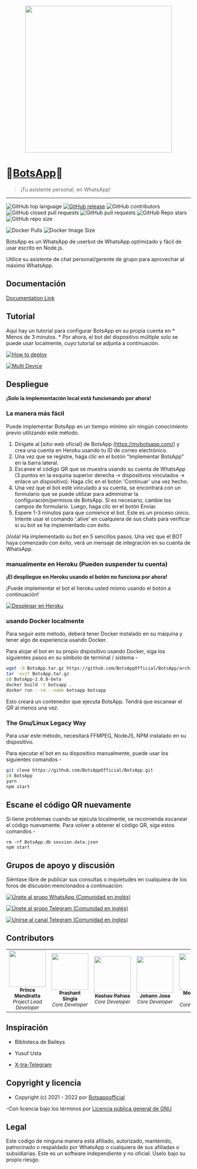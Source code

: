 <p align="center">
  <img src="images/BotsApp_Logo.png" height="400px"/>
</p>


# 💠[BotsApp](https://mybotsapp.com/)💠
> ¡Tu asistente personal, en WhatsApp!
---
![GitHub top language](https://img.shields.io/github/languages/top/BotsAppOfficial/BotsApp) [![GitHub release](https://img.shields.io/github/release/BotsAppOfficial/BotsApp.svg)](https://github.com/bkimminich/juice-shop/releases/latest)
 ![GitHub contributors](https://img.shields.io/github/contributors/BotsAppOfficial/BotsApp) ![GitHub closed pull requests](https://img.shields.io/github/issues-pr-closed/BotsAppOfficial/BotsApp) ![GitHub pull requests](https://img.shields.io/github/issues-pr-raw/BotsAppOfficial/BotsApp) ![GitHub Repo stars](https://img.shields.io/github/stars/BotsAppOfficial/BotsApp?style=social) ![GitHub repo size](https://img.shields.io/github/repo-size/BotsAppOfficial/BotsApp)
 

![Docker Pulls](https://img.shields.io/docker/pulls/princemendiratta/botsapp?style=flat-square&label=Docker+Pulls) ![Docker Image Size](https://img.shields.io/docker/image-size/princemendiratta/botsapp?style=flat-square&label=Docker+Image+Size)

BotsApp es un WhatsApp de userbot de WhatsApp optimizado y fácil de usar escrito en Node.js. 

 Utilice su asistente de chat personal/gerente de grupo para aprovechar al máximo WhatsApp. 



 ## Documentación
[Documentation Link](https://mybotsapp.com/documentation)


## Tutorial 

Aquí hay un tutorial para configurar BotsApp en su propia cuenta en * Menos de 3 minutos. * Por ahora, el bot del dispositivo múltiple solo se puede usar localmente, cuyo tutorial se adjunta a continuación.

[![How to deploy](https://img.shields.io/badge/How%20To-Deploy-red.svg?logo=Youtube)](https://www.youtube.com/watch?v=tGrjEZ3roY0&ab_channel=BotsApp)

[![Multi Device](https://img.shields.io/badge/Host%20Multi%20Device%20bot%20on-Windows-red.svg?logo=Youtube)](https://youtu.be/NZy4sZqncjg&ab_channel=BotsApp)


## Despliegue

<b>¡Solo la implementación local está funcionando por ahora!</b>

### La manera más fácil

Puede implementar BotsApp en un tiempo mínimo sin ningún conocimiento previo utilizando este método.

1. Dirígete al [sitio web oficial] de BotsApp (https://mybotsapp.com/) y crea una cuenta en Heroku usando tu ID de correo electrónico.
2. Una vez que se registre, haga clic en el botón "Implementar BotsApp" en la barra lateral.
3. Escanee el código QR que se muestra usando su cuenta de WhatsApp (3 puntos en la esquina superior derecha -> dispositivos vinculados -> enlace un dispositivo). Haga clic en el botón 'Continuar' una vez hecho.
4. Una vez que el bot esté vinculado a su cuenta, se encontrará con un formulario que se puede utilizar para administrar la configuración/permisos de BotsApp. Si es necesario, cambie los campos de formulario. Luego, haga clic en el botón Enviar.
5. Espere 1-3 minutos para que comience el bot. Este es un proceso único. Intente usar el comando '.alive' en cualquiera de sus chats para verificar si su bot se ha implementado con éxito.

¡Voila! Ha implementado su bot en 5 sencillos pasos. Una vez que el BOT haya comenzado con éxito, verá un mensaje de integración en su cuenta de WhatsApp.

### manualmente en Heroku (Pueden suspender tu cuenta)

<b>¡El despliegue en Heroku usando el botón no funciona por ahora!</b>

¡Puede implementar el bot el heroku usted mismo usando el botón a continuación!

[![Desplegar en Heroku](https://www.herokucdn.com/deploy/button.svg)](https://dashboard.heroku.com/new?button-url=https%3A%2F%2Fgithub.com%2FBotsAppOfficial%2FBotsApp%2Ftree%2Fmain&template=https%3A%2F%2Fgithub.com%2FBotsAppOfficial%2FBotsApp%2Ftree%2Fmainhttps://dashboard.heroku.com/new?button-url=https%3A%2F%2Fgithub.com%2FBotsAppOfficial%2FBotsApp%2Ftree%2Fmain&template=https%3A%2F%2Fgithub.com%2FBotsAppOfficial%2FBotsApp%2Ftree%2Fmain)

### usando Docker localmente 

 Para seguir este método, deberá tener Docker instalado en su máquina y tener algo de experiencia usando Docker. 

 Para alojar el bot en su propio dispositivo usando Docker, siga los siguientes pasos en su símbolo de terminal / sistema -

```bash
wget -O BotsApp.tar.gz https://github.com/BotsAppOfficial/BotsApp/archive/refs/tags/v2.0.0-beta.tar.gz
tar -xvzf BotsApp.tar.gz
cd BotsApp-2.0.0-beta
docker build -t botsapp .
docker run --rm --name botsapp botsapp
```

Esto creará un contenedor que ejecuta BotsApp. Tendrá que escanear el QR al menos una vez. 

 ### The Gnu/Linux Legacy Way 

 Para usar este método, necesitará FFMPEG, NodeJS, NPM instalado en su dispositivo. 

 Para ejecutar el bot en su dispositivo manualmente, puede usar los siguientes comandos -

```bash
git clone https://github.com/BotsAppOfficial/BotsApp.git
cd BotsApp
yarn
npm start
```

## Escane el código QR nuevamente 
 Si tiene problemas cuando se ejecuta localmente, se recomienda escanear el código nuevamente. Para volver a obtener el código QR, siga estos comandos -
```
rm -rf BotsApp.db session.data.json
npm start
```

## Grupos de apoyo y discusión 

 Siéntase libre de publicar sus consultas o inquietudes en cualquiera de los foros de discusión mencionados a continuación:

[![Únete al grupo WhatsApp (Comunidad en inglés)](https://img.shields.io/badge/Join-WhatsApp%20Group-bl.svg?logo=WhatsApp)](https://chat.whatsapp.com/GPEHkFlspzOKpSBTsYx7Wt)

[![Únete al grupo Telegram (Comunidad en inglés)](https://img.shields.io/badge/Join-Telegram%20Group-blue.svg?logo=Telegram)](https://t.me/BotsAppChat)

[![Unirse al canal Telegram (Comunidad en inglés)](https://img.shields.io/badge/Join-Telegram%20Channel-red.svg?logo=Telegram)](https://t.me/BotsAppOfficial)



## Contributors

<!-- ALL-CONTRIBUTORS-LIST:START - Do not remove or modify this section -->
<!-- prettier-ignore-start -->
<!-- markdownlint-disable -->
<table>
  <tr>
    <td align="center"><a href="https://github.com/Prince-Mendiratta"><img src="https://avatars.githubusercontent.com/u/54077356?v=4?s=100" width="100px;" alt=""/><br /><sub><b>Prince Mendiratta</b></sub></a><br /><sub><i>Project Lead Developer</i></sub></td>
    <td align="center"><a href="https://github.com/Prashant-singla"><img src="https://avatars.githubusercontent.com/u/83973641?v=4?s=100" width="100px;" alt=""/><br /><sub><b>Prashant Singla</b></sub></a><br /><sub><i>Core Developer</i></sub></td>
    <td align="center"><a href="https://github.com/Keshav-Pahwa"><img src="https://avatars.githubusercontent.com/u/83963387?v=4?s=100" width="100px;" alt=""/><br /><sub><b>Keshav Pahwa</b></sub></a><br /><sub><i>Core Developer</i></sub></td>
    <td align="center"><a href="https://github.com/j0h4nn1410"><img src="https://avatars.githubusercontent.com/u/72455289?v=4?s=100" width="100px;" alt=""/><br /><sub><b>Johann Jose</b></sub></a><br /><sub><i>Core Developer</i></sub></td>
    <td align="center"><a href="https://github.com/Mohit161220"><img src="https://avatars.githubusercontent.com/u/83974093?v=4?s=100" width="100px;" alt=""/><br /><sub><b>Mohit Singh Rana</b></sub></a><br /><sub><i>Core Developer</i></sub></td>
    <td align="center"><a href="https://github.com/thegeek-dev"><img src="https://avatars.githubusercontent.com/u/70193222?v=4?s=100" width="100px;" alt=""/><br /><sub><b>Neeraj Patel</b></sub></a><br /><sub><i>Moderator</i></sub></td>
  </tr>
</table>

<!-- markdownlint-restore -->
<!-- prettier-ignore-end -->

<!-- ALL-CONTRIBUTORS-LIST:END -->



## Inspiración 

 - Biblioteca de Baileys 

 - Yusuf Usta

- [X-tra-Telegram](https://github.com/Prince-Mendiratta/X-tra-Telegram)

## Copyright y licencia 
 - Copyright (c) 2021 - 2022 por [Botsappofficial](https://github.com/BotsAppOfficial)

-Con licencia bajo los términos por [Licencia pública general de GNU](https://github.com/BotsAppOfficial/BotsApp/blob/main/LICENSE)

## Legal 
 Este código de ninguna manera está afiliado, autorizado, mantenido, patrocinado o respaldado por WhatsApp o cualquiera de sus afiliadas o subsidiarias. Este es un software independiente y no oficial. Úselo bajo su propio riesgo.
